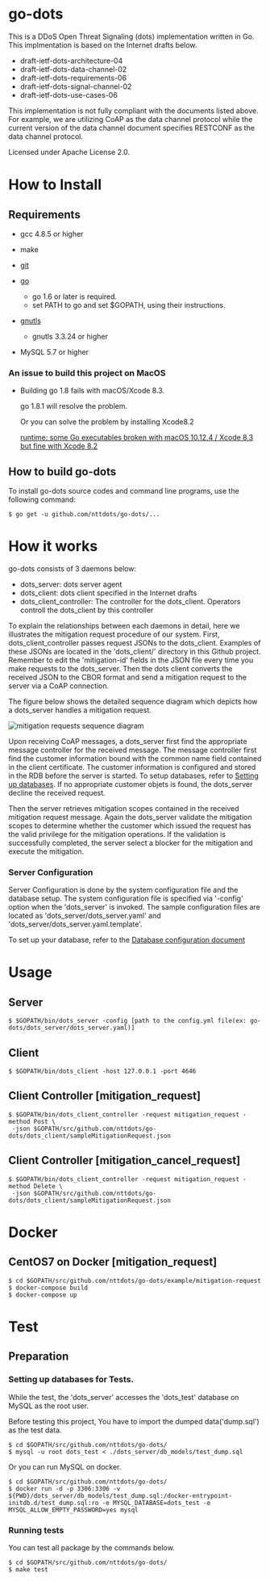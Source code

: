 # go-dots

This is a DDoS Open Threat Signaling (dots) implementation written in Go. This implmentation is based on the Internet drafts below. 

* draft-ietf-dots-architecture-04 
* draft-ietf-dots-data-channel-02 
* draft-ietf-dots-requirements-06 
* draft-ietf-dots-signal-channel-02 
* draft-ietf-dots-use-cases-06 

This implementation is not fully compliant with the documents listed above.  For example, we are utilizing CoAP as the data channel protocol while the current version of the data channel document specifies RESTCONF as the data channel protocol.

Licensed under Apache License 2.0.

# How to Install

## Requirements

* gcc 4.8.5 or higher
* make
* [git](https://git-scm.com/)
* [go](https://golang.org/doc/install)
  * go 1.6 or later is required.
  * set PATH to go and set $GOPATH, using their instructions.
* [gnutls](http://www.gnutls.org/)
  * gnutls 3.3.24 or higher

* MySQL 5.7 or higher

### An issue to build this project on MacOS

* Building go 1.8 fails with macOS/Xcode 8.3.

    go 1.8.1 will resolve the problem.
    
    Or you can solve the problem by installing Xcode8.2
    
    [runtime: some Go executables broken with macOS 10.12.4 / Xcode 8.3 but fine with Xcode 8.2 ](https://github.com/golang/go/issues/19734)
    
## How to build go-dots

To install go-dots source codes and command line programs, use the following command:

    $ go get -u github.com/nttdots/go-dots/...


# How it works

go-dots consists of 3 daemons below:

* dots_server: dots server agent
* dots_client: dots client specified in the Internet drafts
* dots_client_controller: The controller for the dots_client. Operators controll the dots_client by this controller

To explain the relationships between each daemons in detail, here we illustrates the mitigation request procedure of our system. First, dots_client_controller passes request JSONs to the dots_client. Examples of these JSONs are located in the 'dots_client/' directory in this Github project. Remember to edit the 'mitigation-id' fields in the JSON file every time you make requests to the dots_server. Then the dots client converts the received JSON to the CBOR format and send a mitigation request to the server via a CoAP connection.

The figure below shows the detailed sequence diagram which depicts how a dots_server handles a mitigation request. 

<img src='https://github.com/nttdots/go-dots/blob/documentation/docs/pics/mitigation_request_sequence.png' title='mitigation requests sequence diagram'>

Upon receiving CoAP messages, a dots_server first find the appropriate message controller for the received message. The message controller first find the customer information bound with the common name field contained in the client certificate. The customer information is configured and stored in the RDB before the server is started. To setup databases, refer to [Setting up databases](./docs/DATABASE.md). If no appropriate customer objets is found, the dots_server decline the received request. 

Then the server retrieves mitigation scopes contained in the received mitigation request message. Again the dots_server validate the mitigation scopes to determine whether the customer which issued the request has the valid privilege for the mitigation operations. If the validation is successfully completed, the server select a blocker for the mitigation and execute the mitigation.

### Server Configuration

Server Configuration is done by the system configuration file and the database setup. The system configuration file is specified via '-config' option when the 'dots_server' is invoked. The sample configuration files are located as 'dots_server/dots_server.yaml' and 'dots_server/dots_server.yaml.template'. 

To set up your database, refer to the [Database configuration document](./docs/DATABASE.md)

# Usage

## Server
    $ $GOPATH/bin/dots_server -config [path to the config.yml file(ex: go-dots/dots_server/dots_server.yaml)]

## Client
    $ $GOPATH/bin/dots_client -host 127.0.0.1 -port 4646 
    
## Client Controller [mitigation_request]
    $ $GOPATH/bin/dots_client_controller -request mitigation_request -method Post \
     -json $GOPATH/src/github.com/nttdots/go-dots/dots_client/sampleMitigationRequest.json
   
## Client Controller [mitigation_cancel_request]
    $ $GOPATH/bin/dots_client_controller -request mitigation_request -method Delete \
     -json $GOPATH/src/github.com/nttdots/go-dots/dots_client/sampleMitigationRequest.json

# Docker

## CentOS7 on Docker [mitigation_request]
    $ cd $GOPATH/src/github.com/nttdots/go-dots/example/mitigation-request
    $ docker-compose build
    $ docker-compose up

# Test

## Preparation

### Setting up databases for Tests.

While the test, the 'dots_server' accesses the 'dots_test' database on MySQL as the root user.

Before testing this project, You have to import the dumped data('dump.sql') as the test data.

    $ cd $GOPATH/src/github.com/nttdots/go-dots/
    $ mysql -u root dots_test < ./dots_server/db_models/test_dump.sql


Or you can run MySQL on docker.

    $ cd $GOPATH/src/github.com/nttdots/go-dots/
    $ docker run -d -p 3306:3306 -v ${PWD}/dots_server/db_models/test_dump.sql:/docker-entrypoint-initdb.d/test_dump.sql:ro -e MYSQL_DATABASE=dots_test -e MYSQL_ALLOW_EMPTY_PASSWORD=yes mysql

### Running tests

You can test all package by the commands below.

    $ cd $GOPATH/src/github.com/nttdots/go-dots/
    $ make test



